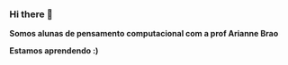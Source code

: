 ### Hi there 👋

<b>Somos alunas de pensamento computacional com a prof Arianne Brao

Estamos aprendendo :)<b>


